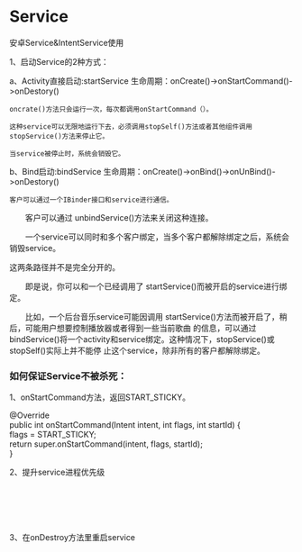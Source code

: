 # Service
安卓Service&amp;IntentService使用

1、启动Service的2种方式：

a、Activity直接启动:startService  生命周期：onCreate()->onStartCommand()->onDestory()

    oncrate()方法只会运行一次，每次都调用onStartCommand（）。
    
    这种service可以无限地运行下去，必须调用stopSelf()方法或者其他组件调用stopService()方法来停止它。

    当service被停止时，系统会销毁它。

b、Bind启动:bindService  生命周期：onCreate()->onBind()->onUnBind()->onDestory()

    客户可以通过一个IBinder接口和service进行通信。

　　客户可以通过 unbindService()方法来关闭这种连接。

　　一个service可以同时和多个客户绑定，当多个客户都解除绑定之后，系统会销毁service。
  
  
 这两条路径并不是完全分开的。

　　即是说，你可以和一个已经调用了 startService()而被开启的service进行绑定。

　　比如，一个后台音乐service可能因调用 startService()方法而被开启了，稍后，可能用户想要控制播放器或者得到一些当前歌曲
   的信息，可以通过bindService()将一个activity和service绑定。这种情况下，stopService()或 stopSelf()实际上并不能停
   止这个service，除非所有的客户都解除绑定。
   
### 如何保证Service不被杀死：

1、onStartCommand方法，返回START_STICKY。

@Override  
public int onStartCommand(Intent intent, int flags, int startId) {  
   flags = START_STICKY;  
   return super.onStartCommand(intent, flags, startId);  
} 

2、提升service进程优先级

<service  
    android:name="com.dbjtech.acbxt.waiqin.UploadService"  
    android:enabled="true" >  
    <intent-filter android:priority="1000" >  
        <action android:name="com.dbjtech.myservice" />  
    </intent-filter>  
</service>  

3、在onDestroy方法里重启service




    









